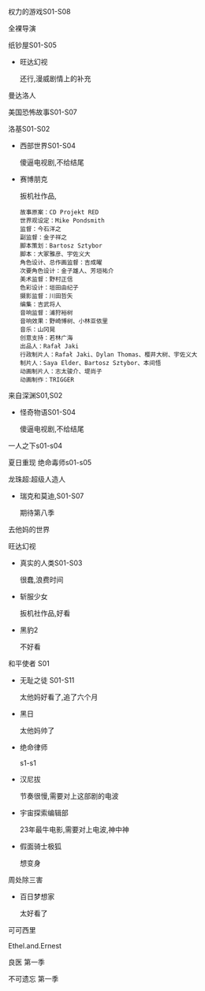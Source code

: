 权力的游戏S01-S08

全裸导演

纸钞屋S01-S05

- 旺达幻视

  还行,漫威剧情上的补充


曼达洛人

美国恐怖故事S01-S07

洛基S01-S02

- 西部世界S01-S04

  傻逼电视剧,不给结尾

- 赛博朋克

  扳机社作品,

    ```
    故事原案：CD Projekt RED
    世界观设定：Mike Pondsmith
    监督：今石洋之
    副监督：金子祥之
    脚本策划：Bartosz Sztybor
    脚本：大冢雅彦、宇佐义大
    角色设计、总作画监督：吉成曜
    次要角色设计：金子雄人、芳垣祐介
    美术监督：野村正信
    色彩设计：垣田由纪子
    摄影监督：川田哲矢
    编集：吉武将人
    音响监督：浦狩裕树
    音响效果：野崎博树、小林亚依里
    音乐：山冈晃
    创意支持：若林广海
    出品人：Rafał Jaki
    行政制片人：Rafał Jaki、Dylan Thomas、樱井大树、宇佐义大
    制片人：Saya Elder、Bartosz Sztybor、本间悟
    动画制片人：志太骏介、堤尚子
    动画制作：TRIGGER
    ```


来自深渊S01,S02

- 怪奇物语S01-S04

  傻逼电视剧,不给结尾


一人之下s01-s04

夏日重现
绝命毒师s01-s05

龙珠超:超级人造人

- 瑞克和莫迪,S01-S07

  期待第八季


去他妈的世界

旺达幻视

- 真实的人类S01-S03

  很蠢,浪费时间

- 斩服少女

  扳机社作品,好看

- 黑豹2

  不好看


和平使者 S01

- 无耻之徒 S01-S11

  太他妈好看了,追了六个月

- 黑日

  太他妈帅了

- 绝命律师

  s1-s1

- 汉尼拔

  节奏很慢,需要对上这部剧的电波

- 宇宙探索编辑部

  23年最牛电影,需要对上电波,神中神

- 假面骑士极狐

  想变身


周处除三害

- 百日梦想家

  太好看了


可可西里

Ethel.and.Ernest

良医 第一季

不可遗忘 第一季